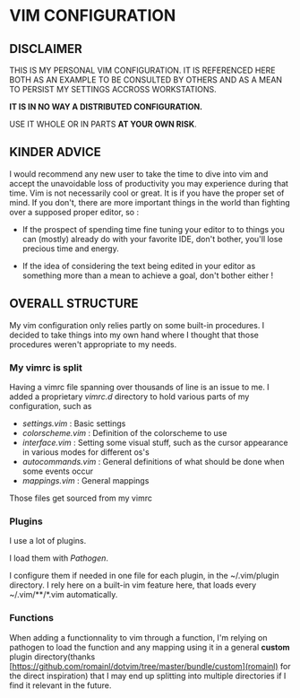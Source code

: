 # VIM CONFIGURATION

## DISCLAIMER

THIS IS MY PERSONAL VIM CONFIGURATION. IT IS REFERENCED HERE BOTH AS AN EXAMPLE
TO BE CONSULTED BY OTHERS AND AS A MEAN TO PERSIST MY SETTINGS ACCROSS
WORKSTATIONS.

__IT IS IN NO WAY A DISTRIBUTED CONFIGURATION.__

USE IT WHOLE OR IN PARTS __AT YOUR OWN RISK__.

## KINDER ADVICE

I would recommend any new user to take the time to dive into vim and accept the
unavoidable loss of productivity you may experience during that time.
Vim is not necessarily cool or great. It is if you have the proper set of mind.
If you don't, there are more important things in the world than fighting over
a supposed proper editor, so :

* If the prospect of spending time fine tuning your editor to to things you can
(mostly) already do with your favorite IDE, don't bother, you'll lose precious
time and energy.

* If the idea of considering the text being edited in your editor as something
more than a mean to achieve a goal, don't bother either !

## OVERALL STRUCTURE

My vim configuration only relies partly on some built-in procedures. I decided
to take things into my own hand where I thought that those procedures weren't
appropriate to my needs.

### My vimrc is split

Having a vimrc file spanning over thousands of line is an issue to me. I added
a proprietary _vimrc.d_ directory to hold various parts of my configuration,
such as

* _settings.vim_ : Basic settings
* _colorscheme.vim_ : Definition of the colorscheme to use
* _interface.vim_ : Setting some visual stuff, such as the cursor appearance in
  various modes for different os's
* _autocommands.vim_ : General definitions of what should be done when some
  events occur
* _mappings.vim_ : General mappings

Those files get sourced from my vimrc

### Plugins

I use a lot of plugins.

I load them with _Pathogen_.

I configure them if needed in one file for each plugin, in the ~/.vim/plugin
directory. I rely here on a built-in vim feature here, that loads every
~/.vim/\*\*/\*.vim automatically.


### Functions

When adding a functionnality to vim through a function, I'm relying on pathogen
to load the function and any mapping using it in a general __custom__ plugin
directory(thanks [https://github.com/romainl/dotvim/tree/master/bundle/custom](romainl)
for the direct inspiration) that I may end up splitting into multiple
directories if I find it relevant in the future.

